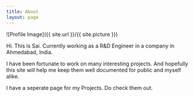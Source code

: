 ```yaml
---
title: About
layout: page
---
```

![Profile Image]({{ site.url }}/{{ site.picture }})

<p>Hi. This is Sai. Currently working as a R&D Engineer in a company in Ahmedabad, India.</p>

<p>I have been fortunate to work on many interesting projects. And hopefully this site will help me keep them well documented for public and myself alike.</p>

<p>I have a seperate page for my Projects. Do check them out.</p>